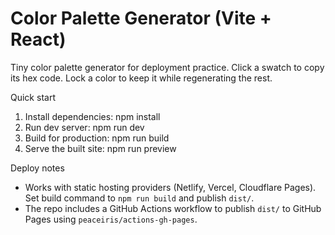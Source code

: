 

# Color Palette Generator (Vite + React)

Tiny color palette generator for deployment practice. Click a swatch to copy its hex code. Lock a color to keep it while regenerating the rest.

Quick start

1. Install dependencies: npm install
2. Run dev server: npm run dev
3. Build for production: npm run build
4. Serve the built site: npm run preview

Deploy notes

- Works with static hosting providers (Netlify, Vercel, Cloudflare Pages). Set build command to `npm run build` and publish `dist/`.
- The repo includes a GitHub Actions workflow to publish `dist/` to GitHub Pages using `peaceiris/actions-gh-pages`.


